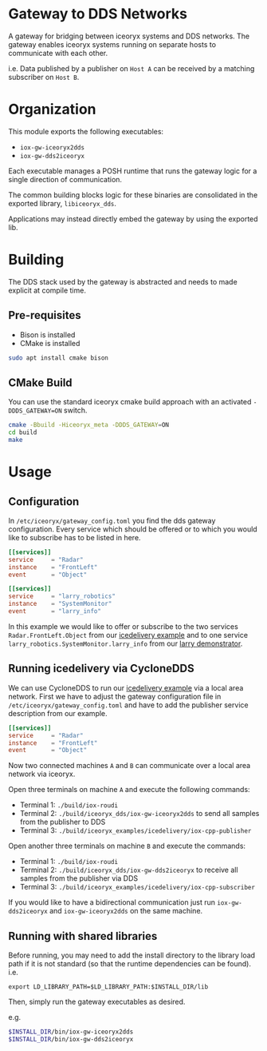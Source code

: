 
# Gateway to DDS Networks
A gateway for bridging between iceoryx systems and DDS networks.
The gateway enables iceoryx systems running on separate hosts to communicate with each other.

i.e. Data published by a publisher on `Host A` can be received by a matching subscriber on `Host B`.

# Organization
This module exports the following executables:
* `iox-gw-iceoryx2dds`
* `iox-gw-dds2iceoryx`

Each executable manages a POSH runtime that runs the gateway logic for a single direction of communication.

The common building blocks logic for these binaries are consolidated in the exported library, `libiceoryx_dds`.

Applications may instead directly embed the gateway by using the exported lib.

# Building
The DDS stack used by the gateway is abstracted and needs to made explicit at compile time. 

## Pre-requisites
* Bison is installed
* CMake is installed

```bash
sudo apt install cmake bison
```

## CMake Build
You can use the standard iceoryx cmake build approach with an activated `-DDDS_GATEWAY=ON`
switch.
```sh
cmake -Bbuild -Hiceoryx_meta -DDDS_GATEWAY=ON
cd build
make
```

# Usage
## Configuration
In `/etc/iceoryx/gateway_config.toml` you find the dds gateway configuration.
Every service which should be offered or to which you would like to 
subscribe has to be listed in here.
```toml
[[services]]
service     = "Radar"
instance    = "FrontLeft"
event       = "Object"

[[services]]
service     = "larry_robotics"
instance    = "SystemMonitor"
event       = "larry_info"
```
In this example we would like to offer or subscribe to the two services
`Radar.FrontLeft.Object` from our [icedelivery example](../iceoryx_examples/icedelivery)
and to one service `larry_robotics.SystemMonitor.larry_info` from our 
[larry demonstrator](https://gitlab.com/larry.robotics/larry.robotics).

## Running icedelivery via CycloneDDS
We can use CycloneDDS to run our [icedelivery example](../iceoryx_examples/icedelivery) 
via a local area network. First we have to adjust the gateway configuration file 
in `/etc/iceoryx/gateway_config.toml` and have to add the publisher service description
from our example.
```toml
[[services]]
service     = "Radar"
instance    = "FrontLeft"
event       = "Object"
```

Now two connected machines `A` and `B` can communicate over a local area network 
via iceoryx.

Open three terminals on machine `A` and execute the following commands:

- Terminal 1: `./build/iox-roudi`
- Terminal 2: `./build/iceoryx_dds/iox-gw-iceoryx2dds` to send all samples from the publisher to DDS
- Terminal 3: `./build/iceoryx_examples/icedelivery/iox-cpp-publisher`

Open another three terminals on machine `B` and execute the commands:

- Terminal 1: `./build/iox-roudi`
- Terminal 2: `./build/iceoryx_dds/iox-gw-dds2iceoryx` to receive all samples from the publisher via DDS
- Terminal 3: `./build/iceoryx_examples/icedelivery/iox-cpp-subscriber`

If you would like to have a bidirectional communication just run `iox-gw-dds2iceoryx` and 
`iox-gw-iceoryx2dds` on the same machine.

## Running with shared libraries
Before running, you may need to add the install directory to the library load path if it is not standard (so that the runtime dependencies can be found).
i.e.
```
export LD_LIBRARY_PATH=$LD_LIBRARY_PATH:$INSTALL_DIR/lib
```

Then, simply run the gateway executables as desired.

e.g.
```bash
$INSTALL_DIR/bin/iox-gw-iceoryx2dds
$INSTALL_DIR/bin/iox-gw-dds2iceoryx
```


